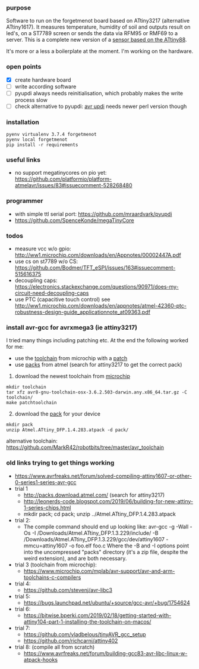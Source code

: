 ### purpose
Software to run on the forgetmenot board based on ATtiny3217 (alternative ATtiny1617).
It measures temperature, humidity of soil and outputs result on led's, on a ST7789 screen or
sends the data via RFM95 or RMF69 to a server.
This is a complete new version of a [sensor based on the ATtiny88](https://github.com/2ni/attiny88).

It's more or a less a boilerplate at the moment. I'm working on the hardware.

### open points
- [X] create hardware board
- [ ] write according software
- [ ] pyupdi always needs reinitialisation, which probably makes the write process slow
- [ ] check alternative to pyupdi: [avr updi](https://metacpan.org/release/Device-AVR-UPDI) needs newer perl version though

### installation
```
pyenv virtualenv 3.7.4 forgetmenot
pyenv local forgetmenot
pip install -r requirements
```

### useful links
- no support megatinycores on pio yet: https://github.com/platformio/platform-atmelavr/issues/83#issuecomment-528268480

### programmer
- with simple ttl serial port: https://github.com/mraardvark/pyupdi
- https://github.com/SpenceKonde/megaTinyCore

### todos
- measure vcc w/o gpio: http://ww1.microchip.com/downloads/en/Appnotes/00002447A.pdf
- use cs on st7789 w/o CS: https://github.com/Bodmer/TFT_eSPI/issues/163#issuecomment-515616375
- decoupling caps: https://electronics.stackexchange.com/questions/90971/does-my-circuit-need-decoupling-caps
- use PTC (capacitive touch control) see http://ww1.microchip.com/downloads/en/appnotes/atmel-42360-ptc-robustness-design-guide_applicationnote_at09363.pdf


### install avr-gcc for avrxmega3 (ie attiny3217)
I tried many things including patching etc. At the end the following worked for me:
- use the [toolchain](https://www.microchip.com/mplab/avr-support/avr-and-arm-toolchains-c-compilers) from microchip with a [patch](https://www.avrfreaks.net/comment/2838941#comment-2838941)
- use [packs](http://packs.download.atmel.com/) from atmel (search for attiny3217 to get the correct pack)

1. download the newest toolchain from [microchip](https://www.microchip.com/mplab/avr-support/avr-and-arm-toolchains-c-compilers)
```
mkdir toolchain
tar xfz avr8-gnu-toolchain-osx-3.6.2.503-darwin.any.x86_64.tar.gz -C toolchain/ 
make patchtoolchain
```
2. download the [pack](http://packs.download.atmel.com/) for your device 
```
mkdir pack
unzip Atmel.ATtiny_DFP.1.4.283.atpack -d pack/
```

alternative toolchain: https://github.com/MarkR42/robotbits/tree/master/avr_toolchain

### old links trying to get things working
- https://www.avrfreaks.net/forum/solved-compiling-attiny1607-or-other-0-series1-series-avr-gcc
- trial 1
  - http://packs.download.atmel.com/ (search for attiny3217)
  - http://leonerds-code.blogspot.com/2019/06/building-for-new-attiny-1-series-chips.html
  - mkdir pack; cd pack; unzip ../Atmel.ATtiny_DFP.1.4.283.atpack
- trial 2:
  - The compile command should end up looking like:
    avr-gcc -g -Wall -Os -I /Downloads/Atmel.ATtiny_DFP.1.3.229/include/ -B /Downloads/Atmel.ATtiny_DFP.1.3.229/gcc/dev/attiny1607 -mmcu=attiny1607 -o foo.elf foo.c
    Where the  -B and -I options point into the uncompressed "packs" directory (it's a zip file, despite the weird extension), and are both necessary.
- trial 3 (toolchain from microchip):
  - https://www.microchip.com/mplab/avr-support/avr-and-arm-toolchains-c-compilers
- trial 4:
  - https://github.com/stevenj/avr-libc3
- trial 5:
  - https://bugs.launchpad.net/ubuntu/+source/gcc-avr/+bug/1754624
- trial 6:
  - https://bitwise.bperki.com/2019/02/18/getting-started-with-attiny104-part-1-installing-the-toolchain-on-macos/
- trial 7:
  - https://github.com/vladbelous/tinyAVR_gcc_setup 
  - https://github.com/richcarni/attiny402
- trial 8: (compile all from scratch)
  - https://www.avrfreaks.net/forum/building-gcc83-avr-libc-linux-w-atpack-hooks
